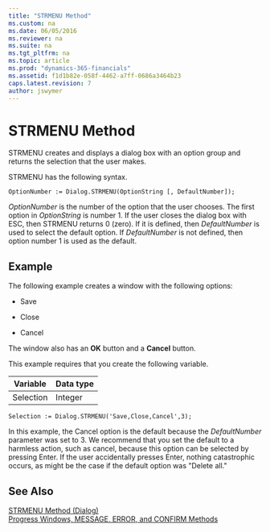```yaml
---
title: "STRMENU Method"
ms.custom: na
ms.date: 06/05/2016
ms.reviewer: na
ms.suite: na
ms.tgt_pltfrm: na
ms.topic: article
ms.prod: "dynamics-365-financials"
ms.assetid: f1d1b82e-058f-4462-a7ff-0686a3464b23
caps.latest.revision: 7
author: jswymer
---
```

# STRMENU Method
STRMENU creates and displays a dialog box with an option group and returns the selection that the user makes.  

 STRMENU has the following syntax.  

```  
OptionNumber := Dialog.STRMENU(OptionString [, DefaultNumber]);  
```  

 *OptionNumber* is the number of the option that the user chooses. The first option in *OptionString* is number 1. If the user closes the dialog box with ESC, then STRMENU returns 0 \(zero\). If it is defined, then *DefaultNumber* is used to select the default option. If *DefaultNumber* is not defined, then option number 1 is used as the default.  

## Example  
 The following example creates a window with the following options:  

-   Save  

-   Close  

-   Cancel  

 The window also has an **OK** button and a **Cancel** button.  

 This example requires that you create the following variable.  

|Variable|Data type|  
|--------------|---------------|  
|Selection|Integer|  

```  
Selection := Dialog.STRMENU('Save,Close,Cancel',3);  
```  

 In this example, the Cancel option is the default because the *DefaultNumber* parameter was set to 3. We recommend that you set the default to a harmless action, such as cancel, because this option can be selected by pressing Enter. If the user accidentally presses Enter, nothing catastrophic occurs, as might be the case if the default option was "Delete all."  

## See Also  
 [STRMENU Method \(Dialog\)](methods/devenv-STRMENU-Method-Dialog.md)   
 [Progress Windows, MESSAGE, ERROR, and CONFIRM Methods](Progress-Windows-MESSAGE-ERROR-and-CONFIRM-Methods.md)

